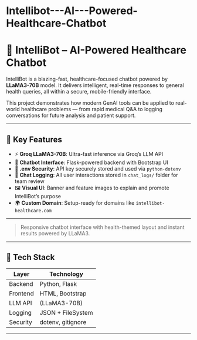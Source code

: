 # Intellibot---AI---Powered-Healthcare-Chatbot

# 🤖 IntelliBot – AI-Powered Healthcare Chatbot

IntelliBot is a blazing-fast, healthcare-focused chatbot powered by **LLaMA3-70B** model. It delivers intelligent, real-time responses to general health queries, all within a secure, mobile-friendly interface.

This project demonstrates how modern GenAI tools can be applied to real-world healthcare problems — from rapid medical Q&A to logging conversations for future analysis and patient support.

---

## 🧠 Key Features

- ⚡ **Groq LLaMA3-70B**: Ultra-fast inference via Groq’s LLM API
- 💬 **Chatbot Interface**: Flask-powered backend with Bootstrap UI
- 🔐 **.env Security**: API key securely stored and used via `python-dotenv`
- 📁 **Chat Logging**: All user interactions stored in `chat_logs/` folder for team review
- 🖼️ **Visual UI**: Banner and feature images to explain and promote IntelliBot’s purpose
- 🌍 **Custom Domain**: Setup-ready for domains like `intellibot-healthcare.com`

---

> Responsive chatbot interface with health-themed layout and instant results powered by LLaMA3.

---

## 🔧 Tech Stack

| Layer        | Technology        |
|--------------|-------------------|
| Backend      | Python, Flask     |
| Frontend     | HTML, Bootstrap   |
| LLM API      | (LLaMA3-70B) |
| Logging      | JSON + FileSystem |
| Security     | dotenv, gitignore |

---

